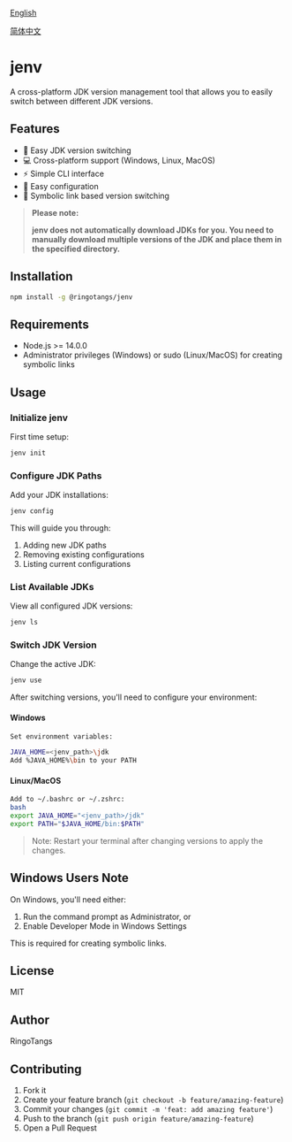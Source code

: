 [English](https://github.com/RingoTangs/jenv#readme)

[简体中文](https://github.com/RingoTangs/jenv/blob/master/README_zh.md)

# jenv

A cross-platform JDK version management tool that allows you to easily switch between different JDK versions.



## Features

- 🚀 Easy JDK version switching
- 💻 Cross-platform support (Windows, Linux, MacOS)
- ⚡️ Simple CLI interface
- 🔧 Easy configuration
- 🎯 Symbolic link based version switching



>**Please note:** 
>
>**jenv does not automatically download JDKs for you. You need to manually download multiple versions of the JDK and place them in the specified directory.**



## Installation

```bash
npm install -g @ringotangs/jenv
```



## Requirements

- Node.js >= 14.0.0
- Administrator privileges (Windows) or sudo (Linux/MacOS) for creating symbolic links



## Usage

### Initialize jenv

First time setup:

```bash
jenv init
```



### Configure JDK Paths

Add your JDK installations:

```bash
jenv config
```


This will guide you through:
1. Adding new JDK paths
2. Removing existing configurations 
3. Listing current configurations



### List Available JDKs

View all configured JDK versions:

```bash
jenv ls
```



### Switch JDK Version

Change the active JDK:

```bash
jenv use
```


After switching versions, you'll need to configure your environment:



#### Windows

```bash
Set environment variables:

JAVA_HOME=<jenv_path>\jdk
Add %JAVA_HOME%\bin to your PATH
```



#### Linux/MacOS

```bash
Add to ~/.bashrc or ~/.zshrc:
bash
export JAVA_HOME="<jenv_path>/jdk"
export PATH="$JAVA_HOME/bin:$PATH"
```


> Note: Restart your terminal after changing versions to apply the changes.



## Windows Users Note

On Windows, you'll need either:
1. Run the command prompt as Administrator, or
2. Enable Developer Mode in Windows Settings

This is required for creating symbolic links.



## License

MIT



## Author

RingoTangs



## Contributing

1. Fork it
2. Create your feature branch (`git checkout -b feature/amazing-feature`)
3. Commit your changes (`git commit -m 'feat: add amazing feature'`)
4. Push to the branch (`git push origin feature/amazing-feature`)
5. Open a Pull Request